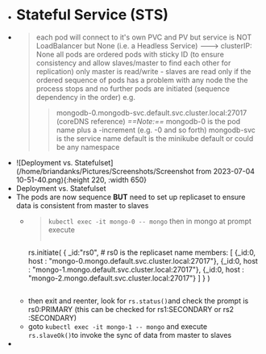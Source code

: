 - # Stateful Service (STS)
- >each pod will connect to it's own PVC and PV
  >but service is NOT LoadBalancer but None (i.e. a Headless Service) ---> clusterIP: None
  >all pods are ordered pods with sticky ID (to ensure consistency and allow slaves/master to find each other for replication)
  >only master is read/write - slaves are read only
  >if the ordered sequence of pods has a problem with any node the the process stops and no further pods are initiated (sequence dependency in the order)
  >e.g.
  >>mongodb-0.mongodb-svc.default.svc.cluster.local:27017   (coreDNS reference)
  >>*==Note:==*
  >mongodb-0 is the pod name plus a -increment (e.g. -0 and so forth)
  >mongodb-svc is the service name
  >default is the minikube default or could be any namespace
- ![Deployment vs. Statefulset](/home/briandanks/Pictures/Screenshots/Screenshot from 2023-07-04 10-51-40.png){:height 220, :width 650}
- Deployment vs. Statefulset
- The pods are now sequence **BUT** need to set up replicaset to ensure data is consistent from master to slaves
	- >`kubectl exec -it mongo-0 -- mongo`
	  >then in mongo at prompt execute
	  >```json
	  rs.initiate(
	  	{
	      _id:"rs0",	# rs0 is the replicaset name
	        members: [
	          {_id:0, host : "mongo-0.mongo.default.svc.cluster.local:27017"},
	          {_id:0, host : "mongo-1.mongo.default.svc.cluster.local:27017"},
	          {_id:0, host : "mongo-2.mongo.default.svc.cluster.local:27017"}
	        ]
	      }
	  )
	  ```
	- then exit and reenter, look for `rs.status()`and check the prompt is rs0:PRIMARY (this can be checked for rs1:SECONDARY or rs2 :SECONDARY)
	- goto `kubectl exec -it mongo-1 -- mongo` and execute `rs.slaveOk()`to invoke the sync of data from master to slaves
-